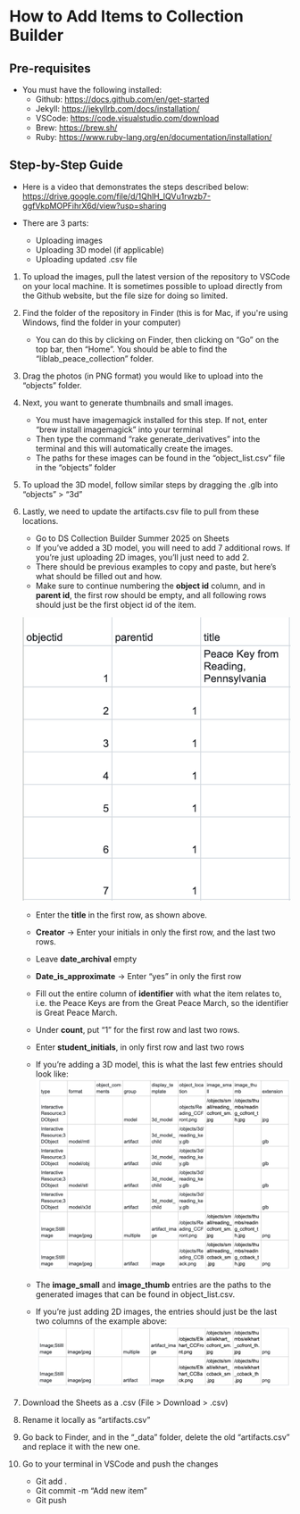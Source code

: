 # How to Add Items to Collection Builder

## Pre-requisites

- You must have the following installed:
    - Github: https://docs.github.com/en/get-started
    - Jekyll: https://jekyllrb.com/docs/installation/
    - VSCode: https://code.visualstudio.com/download 
    - Brew: https://brew.sh/
    - Ruby: https://www.ruby-lang.org/en/documentation/installation/


## Step-by-Step Guide

- Here is a video that demonstrates the steps described below: https://drive.google.com/file/d/1QhlH_lQVu1rwzb7-ggfVkpMOPFihrX6d/view?usp=sharing 

- There are 3 parts:
    - Uploading images
    - Uploading 3D model (if applicable)
    - Uploading updated .csv file

1. To upload the images, pull the latest version of the repository to VSCode on your local machine. It is sometimes possible to upload directly from the Github website, but the file size for doing so limited.
2. Find the folder of the repository in Finder (this is for Mac, if you're using Windows, find the folder in your computer)
    - You can do this by clicking on Finder, then clicking on “Go” on the top bar, then “Home”. You should be able to find the “liblab_peace_collection” folder.
3. Drag the photos (in PNG format) you would like to upload into the “objects” folder.
4. Next, you want to generate thumbnails and small images. 
    - You must have imagemagick installed for this step. If not, enter “brew install imagemagick” into your terminal
    - Then type the command “rake generate_derivatives” into the terminal and this will automatically create the images.
    - The paths for these images can be found in the “object_list.csv” file in the “objects” folder
5. To upload the 3D model, follow similar steps by dragging the .glb into “objects” > “3d”
6. Lastly, we need to update the artifacts.csv file to pull from these locations. 
    - Go to DS Collection Builder Summer 2025 on Sheets
    - If you’ve added a 3D model, you will need to add 7 additional rows. If you’re just uploading 2D images, you’ll just need to add 2. 
    - There should be previous examples to copy and paste, but here’s what should be filled out and how. 
    - Make sure to continue numbering the **object id** column, and in **parent id**, the first row should be empty, and all following rows should just be the first object id of the item. 

    ![Screenshot of pop-up.](29.png)

    - Enter the **title** in the first row, as shown above. 
    - **Creator** → Enter your initials in only the first row, and the last two rows.
    - Leave **date_archival** empty
    - **Date_is_approximate** → Enter “yes” in only the first row 
    - Fill out the entire column of **identifier** with what the item relates to, i.e. the Peace Keys are from the Great Peace March, so the identifier is Great Peace March.
    - Under **count**, put “1” for the first row and last two rows.
    - Enter **student_initials**, in only first row and last two rows
    - If you’re adding a 3D model, this is what the last few entries should look like:
    ![Screenshot of pop-up.](30.png)

    - The **image_small** and **image_thumb** entries are the paths to the generated images that can be found in object_list.csv. 
    - If you’re just adding 2D images, the entries should just be the last two columns of the example above:
    ![Screenshot of pop-up.](31.png)

7. Download the Sheets as a .csv (File > Download > .csv)
8. Rename it locally as “artifacts.csv”
9. Go back to Finder, and in the “_data” folder, delete the old “artifacts.csv” and replace it with the new one. 
10. Go to your terminal in VSCode and push the changes
    - Git add .
    - Git commit -m “Add new item”
    - Git push